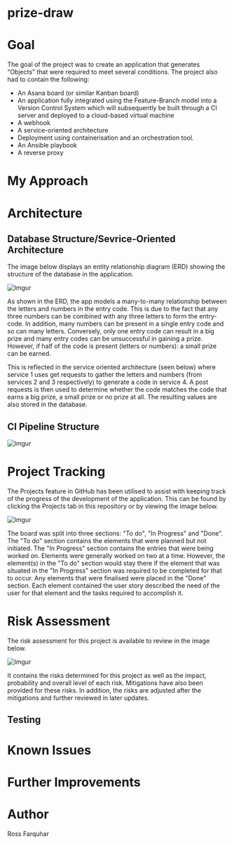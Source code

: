 # prize-draw
# Goal
The goal of the project was to create an application that generates “Objects” that were required to meet several conditions. The project also had to contain the following:

* An Asana board (or similar Kanban board)
* An application fully integrated using the Feature-Branch model into a Version Control System which will subsequently be built through a CI server and deployed to a cloud-based virtual machine
* A webhook
* A service-oriented architecture
* Deployment using containerisation and an orchestration tool.
* An Ansible playbook
* A reverse proxy

# My Approach
# Architecture
## Database Structure/Sevrice-Oriented Architecture 

The image below displays an entity relationship diagram (ERD) showing the structure of the database in the application.

![Imgur](https://i.imgur.com/DHJdwK4.png)

As shown in the ERD, the app models a many-to-many relationship between the letters and numbers in the entry code. This is due to the fact that any three numbers can be combined with any three letters to form the entry-code. In addition, many numbers can be present in a single entry code and so can many letters. Conversely, only one entry code can result in a big prize and many entry codes can be unsuccessful in gaining a prize. However, if half of the code is present (letters or numbers): a small prize can be earned.

This is reflected in the service oriented architecture (seen below) where service 1 uses get requests to gather the letters and numbers (from services 2 and 3 respectively) to generate a code in service 4. A post requests is then used to determine whether the code matches the code that earns a big prize, a small prize or no prize at all. The resulting values are also stored in the database.



## CI Pipeline Structure

![Imgur](https://i.imgur.com/ktSBUEz.png)

# Project Tracking
The Projects feature in GitHub has been utilised to assist with keeping track of the progress of the development of the application. This can be found by clicking the Projects tab in this repository or by viewing the image below.

![Imgur](https://i.imgur.com/yqYkMdc.png?1)

The board was split into three sections: "To do", "In Progress" and "Done". The "To do" section contains the elements that were planned but not initiated. The "In Progress" section contains the entries that were being worked on. Elements were generally worked on two at a time. However, the element(s) in the "To do" section would stay there if the element that was situated in the "In Progress" section was required to be completed for that to occur. Any elements that were finalised were placed in the "Done" section. Each element contained the user story described the need of the user for that element and the tasks required to accomplish it.

# Risk Assessment
The risk assessment for this project is available to review in the image below.

![Imgur](https://i.imgur.com/c0ysCNU.png?1)

It contains the risks determined for this project as well as the impact, probability and overall level of each risk. Mitigations have also been provided for these risks. In addition, the risks are adjusted after the mitigations and further reviewed in later updates.

## Testing
# Known Issues
# Further Improvements
# Author
Ross Farquhar

